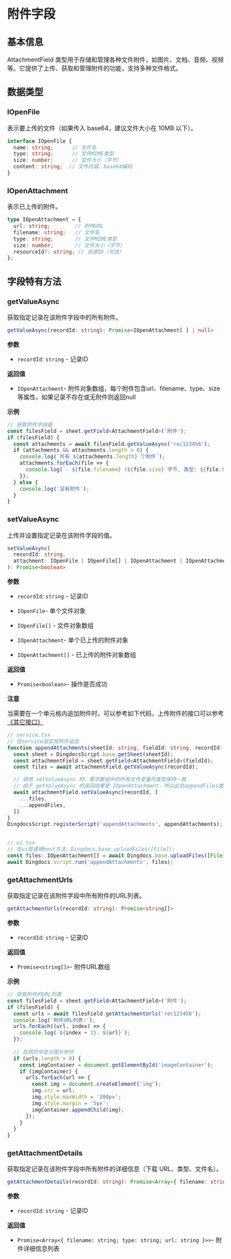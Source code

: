 # 附件字段

## 基本信息

AttachmentField 类型用于存储和管理各种文件附件，如图片、文档、音频、视频等。它提供了上传、获取和管理附件的功能，支持多种文件格式。

## 数据类型

### IOpenFile

表示要上传的文件（如果传入 base64，建议文件大小在 10MB 以下）。

```typescript
interface IOpenFile {
  name: string;      // 文件名
  type: string;      // 文件MIME类型
  size: number;      // 文件大小（字节）
  content: string;  // 文件内容，base64编码
}

```

### IOpenAttachment

表示已上传的附件。

```typescript
type IOpenAttachment = {
  url: string;        // 附件URL
  filename: string;   // 文件名
  type: string;       // 文件MIME类型
  size: number;       // 文件大小（字节）
  resourceId?: string; // 资源ID（可选）
};

```

## 字段特有方法

### getValueAsync

获取指定记录在该附件字段中的所有附件。

```typescript
getValueAsync(recordId: string): Promise<IOpenAttachment[ ] | null>
```

**参数**

*   `recordId`: `string` - 记录ID
    

**返回值**

*   `IOpenAttachment`\- 附件对象数组，每个附件包含url、filename、type、size等属性，如果记录不存在或无附件则返回null
    

**示例**

```typescript
// 获取附件字段值
const filesField = sheet.getField<AttachmentField>('附件');
if (filesField) {
  const attachments = await filesField.getValueAsync('rec123456');
  if (attachments && attachments.length > 0) {
    console.log(`共有 ${attachments.length} 个附件`);
    attachments.forEach(file => {
      console.log(`- ${file.filename} (${file.size} 字节, 类型: ${file.type})`);
    });
  } else {
    console.log('没有附件');
  }
}

```

### setValueAsync

上传并设置指定记录在该附件字段的值。

```typescript
setValueAsync(
  recordId: string,
  attachment: IOpenFile | IOpenFile[] | IOpenAttachment | IOpenAttachment[]
): Promise<boolean>

```

**参数**

*   `recordId`: `string` - 记录ID
    
*   `IOpenFile`\- 单个文件对象
    
*   `IOpenFile[]` - 文件对象数组
    
*   `IOpenAttachment`\- 单个已上传的附件对象
    
*   `IOpenAttachment[]` - 已上传的附件对象数组
    

**返回值**

*   `Promise<boolean>`\- 操作是否成功
    

**注意**

当需要在一个单元格内追加附件时，可以参考如下代码，上传附件的接口可以参考[《其它接口》](./其它接口.md)

```typescript
// service.tsx
// 在service层实现附件追加
function appendAttachments(sheetId: string, fieldId: string, recordId: string, appendFiles: IOpenAttachment) {
  const sheet = DingdocsScript.base.getSheet(sheetId);
  const attachmentField = sheet.getField<AttachmentField>(fieldId);
  const files = await attachmentField.getValueAsync(recordId);

  // 调用 setValueAsync 时，要求数组中的所有文件变量的类型保持一致
  // 由于 getValueAsync 的返回结果是 IOpenAttachment，所以此处appendFiles类型要需要是IOpenAttachment类型
  await attachmentField.setValueAsync(recordId, [
    ...files,
    ...appendFiles,
  ])
}
DingdocsScript.registerScript('appendAttachments', appendAttachments);


// ui.tsx
// 在ui层调用host方法，Dingdocs.base.uploadFiles([File]);
const files: IOpenAttachment[] = await Dingdocs.base.uploadFiles([File]);
await Dingdocs.script.run('appendAttachments', files);
```

### getAttachmentUrls

获取指定记录在该附件字段中所有附件的URL列表。

```typescript
getAttachmentUrls(recordId: string): Promise<string[]>
```

**参数**

*   `recordId`: `string` - 记录ID
    

**返回值**

*   `Promise<string[]>`\- 附件URL数组
    

**示例**

```typescript
// 获取附件的URL列表
const filesField = sheet.getField<AttachmentField>('附件');
if (filesField) {
  const urls = await filesField.getAttachmentUrls('rec123456');
  console.log('附件URL列表:');
  urls.forEach((url, index) => {
    console.log(`${index + 1}. ${url}`);
  });
  
  // 在网页中显示图片附件
  if (urls.length > 0) {
    const imgContainer = document.getElementById('imageContainer');
    if (imgContainer) {
      urls.forEach(url => {
        const img = document.createElement('img');
        img.src = url;
        img.style.maxWidth = '200px';
        img.style.margin = '5px';
        imgContainer.appendChild(img);
      });
    }
  }
}

```

### getAttachmentDetails

获取指定记录在该附件字段中所有附件的详细信息（下载 URL、类型、文件名）。

```typescript
getAttachmentDetails(recordId: string): Promise<Array<{ filename: string; type: string; url: string }>>
```

**参数**

*   `recordId`: `string` - 记录ID
    

**返回值**

*   `Promise<Array<{ filename: string; type: string; url: string }>>`\- 附件详细信息列表